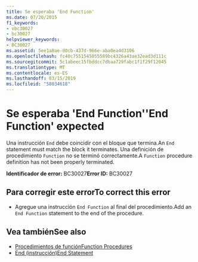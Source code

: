 ```yaml
---
title: Se esperaba 'End Function'
ms.date: 07/20/2015
f1_keywords:
- vbc30027
- bc30027
helpviewer_keywords:
- BC30027
ms.assetid: 5ee1a8ae-d0cb-437d-966e-aba0ea4d3106
ms.openlocfilehash: fc40c7551545055589bc4326a43ae32ead3d111c
ms.sourcegitcommit: 5c1abeec15fbddcc7dbaa729fabc1f1f29f12045
ms.translationtype: MT
ms.contentlocale: es-ES
ms.lasthandoff: 03/15/2019
ms.locfileid: "58034618"
---
```

# <a name="end-function-expected"></a><span data-ttu-id="c5095-102">Se esperaba 'End Function'</span><span class="sxs-lookup"><span data-stu-id="c5095-102">'End Function' expected</span></span>
<span data-ttu-id="c5095-103">Una instrucción `End` debe coincidir con el bloque que termina.</span><span class="sxs-lookup"><span data-stu-id="c5095-103">An `End` statement must match the block it terminates.</span></span> <span data-ttu-id="c5095-104">Una definición de procedimiento `Function` no se terminó correctamente.</span><span class="sxs-lookup"><span data-stu-id="c5095-104">A `Function` procedure definition has not been properly terminated.</span></span>  
  
 <span data-ttu-id="c5095-105">**Identificador de error:** BC30027</span><span class="sxs-lookup"><span data-stu-id="c5095-105">**Error ID:** BC30027</span></span>  
  
## <a name="to-correct-this-error"></a><span data-ttu-id="c5095-106">Para corregir este error</span><span class="sxs-lookup"><span data-stu-id="c5095-106">To correct this error</span></span>  
  
-   <span data-ttu-id="c5095-107">Agregue una instrucción `End Function` al final del procedimiento.</span><span class="sxs-lookup"><span data-stu-id="c5095-107">Add an `End Function` statement to the end of the procedure.</span></span>  
  
## <a name="see-also"></a><span data-ttu-id="c5095-108">Vea también</span><span class="sxs-lookup"><span data-stu-id="c5095-108">See also</span></span>

- [<span data-ttu-id="c5095-109">Procedimientos de función</span><span class="sxs-lookup"><span data-stu-id="c5095-109">Function Procedures</span></span>](../../visual-basic/programming-guide/language-features/procedures/function-procedures.md)
- [<span data-ttu-id="c5095-110">End (instrucción)</span><span class="sxs-lookup"><span data-stu-id="c5095-110">End Statement</span></span>](../../visual-basic/language-reference/statements/end-statement.md)
